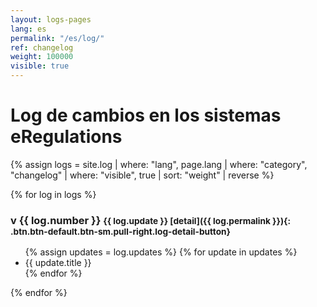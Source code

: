 ```yaml
---
layout: logs-pages
lang: es
permalink: "/es/log/"
ref: changelog
weight: 100000
visible: true
---
```


# Log de cambios en los sistemas eRegulations

{% assign logs = site.log | where: "lang", page.lang | where: "category", "changelog" | where: "visible", true | sort: "weight" | reverse %}

{% for log in logs %}
### v {{ log.number }}  <small class="{{ log.status }} {{ log.lang }}">{{ log.update }} [detail]({{ log.permalink }}){: .btn.btn-default.btn-sm.pull-right.log-detail-button}</small>

<ul class="changelog">
	{% assign updates = log.updates %}
	{% for update in updates %}
	<li class="ch-{{ update.status }} {{ log.lang }}">{{ update.title }}</li>
	{% endfor %}
</ul>

{% endfor %}
